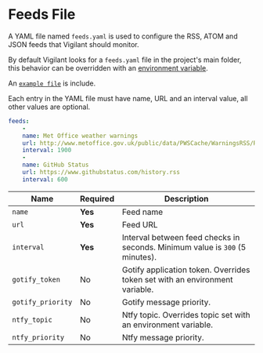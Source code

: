# Feeds File

A YAML file named `feeds.yaml` is used to configure the RSS, ATOM and JSON feeds that Vigilant should monitor.

By default Vigilant looks for a `feeds.yaml` file in the project's main folder, this behavior can be overridden with an [environment variable](configuration.md#feeds-file).

An [`example file`](../feeds.example.yaml) is include.

Each entry in the YAML file must have name, URL and an interval value, all other values are optional.

```YAML
feeds:
    -
	name: Met Office weather warnings
	url: http://www.metoffice.gov.uk/public/data/PWSCache/WarningsRSS/Region/UK
	interval: 1900
    -
	name: GitHub Status
	url: https://www.githubstatus.com/history.rss
	interval: 600
```

| Name              | Required | Description                                                                   |
| ----------------- | -------- | ----------------------------------------------------------------------------- |
| `name`      		| **Yes**  | Feed name                                                                     |
| `url`       		| **Yes**  | Feed URL                                                                      |
| `interval`        | **Yes**  | Interval between feed checks in seconds. Minimum  value is `300` (5 minutes). |
| `gotify_token`    | No       | Gotify application token. Overrides token set with an environment variable.   |
| `gotify_priority` | No       | Gotify message priority.                                                      |
| `ntfy_topic`      | No       | Ntfy topic. Overrides topic set with an environment variable.                 |
| `ntfy_priority`   | No       | Ntfy message priority.                                                        |

